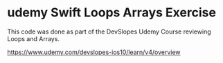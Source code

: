 # udemy Swift Loops Arrays Exercise

This code was done as part of the DevSlopes Udemy Course reviewing Loops and Arrays.

https://www.udemy.com/devslopes-ios10/learn/v4/overview
